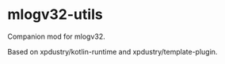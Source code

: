 # mlogv32-utils

Companion mod for mlogv32.

Based on xpdustry/kotlin-runtime and xpdustry/template-plugin.
